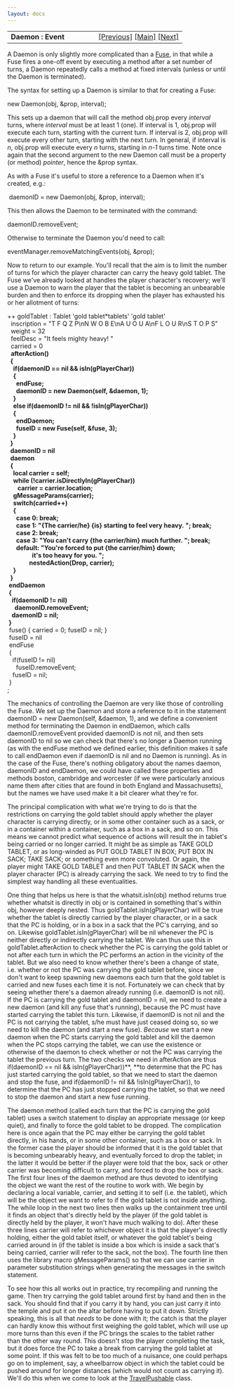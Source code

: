 ```yaml
---
layout: docs
---
```

<table width="100%" data-border="0" data-cellspacing="0"
data-cellpadding="3" data-bgcolor="#C0C0C0">
<colgroup>
<col style="width: 50%" />
<col style="width: 50%" />
</colgroup>
<tbody>
<tr>
<td style="text-align: left;"><strong>Daemon : Event<br />
</strong></td>
<td style="text-align: right;"><a href="fuse.html">[Previous]</a> <a
href="generalintroduction.html">[Main]</a> <a
href="sensefuse.html">[Next]</a></td>
</tr>
</tbody>
</table>

  
A Daemon is only slightly more complicated than a [Fuse](fuse.html), in
that while a Fuse fires a one-off event by executing a method after a
set number of turns, a Daemon repeatedly calls a method at fixed
intervals (unless or until the Daemon is terminated).  
  
The syntax for setting up a Daemon is similar to that for creating a
Fuse:  
  
new Daemon(obj, &prop, interval);  
  
This sets up a daemon that will call the method obj.prop every
*interval* turns, where *interval* must be at least 1 (one). If interval
is 1, obj.prop will execute each turn, starting with the current turn.
If interval is 2, obj.prop will execute every other turn, starting with
the next turn. In general, if interval is *n*, obj.prop will execute
every *n* turns, starting in *n-1* turns time. Note once again that the
second argument to the new Daemon call must be a property (or method)
*pointer*, hence the &prop syntax.  
  
As with a Fuse it's useful to store a reference to a Daemon when it's
created, e.g.:  
  
 daemonID = new Daemon(obj, &prop, interval);  
  
This then allows the Daemon to be terminated with the command:  
  
daemonID.removeEvent;  
  
Otherwise to terminate the Daemon you'd need to call:  
  
eventManager.removeMatchingEvents(obj, &prop);  
  
Now to return to our example. You'll recall that the aim is to limit the
number of turns for which the player character can carry the heavy gold
tablet. The Fuse we've already looked at handles the player character's
recovery; we'll use a Daemon to warn the player that the tablet is
becoming an unbearable burden and then to enforce its dropping when the
player has exhausted his or her allotment of turns:  
  
++ goldTablet : Tablet 'gold tablet\*tablets' 'gold tablet'  
  inscription = "T F Q Z P\nN W O B E\nA U O U A\nF L O U R\nS T O P S"  
  weight = 32  
  feelDesc = "It feels mighty heavy! "  
  carried = 0  
  **afterAction()  
  {  
    if(daemonID == nil && isIn(gPlayerChar))        
    {  
      **endFuse;**       
      daemonID = new Daemon(self, &daemon, 1);  
    }  
    else if(daemonID != nil && !isIn(gPlayerChar))  
    {  
      endDaemon;        
      **fuseID = new Fuse(self, &fuse, 3);**  
    }      
  }  
  daemonID = nil    
  daemon  
  {  
    local carrier = self;  
    while (!carrier.isDirectlyIn(gPlayerChar))  
       carrier = carrier.location;  
    gMessageParams(carrier);     
    switch(carried++)  
    {  
      case 0: break;  
      case 1: "{The carrier/he} {is} starting to feel very heavy. "; break;  
      case 2: break;  
      case 3: "You can't carry {the carrier/him} much further. "; break;  
      default: "You're forced to put {the carrier/him} down;  
                 it's too heavy for you. ";  
               nestedAction(Drop, carrier);                  
    }  
  }    
 endDaemon  
 {  
   if(daemonID != nil)  
     daemonID.removeEvent;  
   daemonID = nil;  
 }**  
 fuse() { carried = 0; fuseID = nil; }  
 fuseID = nil   
 endFuse  
 {  
   if(fuseID != nil)  
     fuseID.removeEvent;  
   fuseID = nil;  
 }  
;  
  
The mechanics of controlling the Daemon are very like those of
controlling the Fuse. We set up the Daemon and store a reference to it
in the statement daemonID = new Daemon(self, &daemon, 1), and we define
a convenient method for terminating the Daemon in endDaemon, which calls
daemonID.removeEvent provided daemonID is not nil, and then sets
daemonID to nil so we can check that there's no longer a Daemon running
(as with the endFuse method we defined earlier, this definition makes it
safe to call endDaemon even if daemonID is nil and no Daemon is
running). As in the case of the Fuse, there's nothing obligatory about
the names daemon, daemonID and endDaemon, we could have called these
properties and methods boston, cambridge and worcester (if we were
particularly anxious name them after cities that are found in both
England and Massachusetts), but the names we have used make it a bit
clearer what they're for.  
  
The principal complication with what we're trying to do is that the
restrictions on carrying the gold tablet should apply whether the player
character is carrying directly, or in some other container such as a
sack, or in a container within a container, such as a box in a sack, and
so on. This means we cannot predict what sequence of actions will result
the in tablet's being carried or no longer carried. It might be as
simple as TAKE GOLD TABLET, or as long-winded as PUT GOLD TABLET IN BOX;
PUT BOX IN SACK; TAKE SACK; or something even more convoluted. Or again,
the player might TAKE GOLD TABLET and then PUT TABLET IN SACK when the
player character (PC) is already carrying the sack. We need to try to
find the simplest way handling all these eventualities.  
  
One thing that helps us here is that the whatsit.isIn(obj) method
returns true whether whatsit is directly in obj or is contained in
something that's within obj, however deeply nested. Thus
goldTablet.isIn(gPlayerChar) will be true whether the tablet is directly
carried by the player character, or in a sack that the PC is holding, or
in a box in a sack that the PC's carrying, and so on. Likewise
goldTablet.isIn(gPlayerChar) will be nil whenever the PC is neither
directly or indirectly carrying the tablet. We can thus use this in
goldTablet.afterAction to check whether the PC is carrying the gold
tablet or not after each turn in which the PC performs an action in the
vicinity of the tablet. But we also need to know whether there's been a
change of state, i.e. whether or not the PC was carrying the gold tablet
before, since we don't want to keep spawning new daemons each turn that
the gold tablet is carried and new fuses each time it is not.
Fortunately we can check that by seeing whether there's a daemon already
running (i.e. daemonID is not nil). If the PC is carrying the gold
tablet and daemonID = nil, we need to create a new daemon (and kill any
fuse that's running), because the PC must have started carrying the
tablet this turn. Likewise, if daemonID is not nil and the PC is not
carrying the tablet, s/he must have just ceased doing so, so we need to
kill the daemon (and start a new fuse). *Because* we start a new daemon
when the PC starts carrying the gold tablet and kill the daemon when the
PC stops carrying the tablet, we can use the existence or otherwise of
the daemon to check whether or not the PC was carrying the tablet the
previous turn. The two checks we need in afterAction are thus
if(daemonID == nil && isIn(gPlayerChar))**, **to determine that the PC
has just started carrying the gold tablet, so that we need to start the
daemon and stop the fuse, and if(daemonID != nil && !isIn(gPlayerChar)),
to determine that the PC has just stopped carrying the tablet, so that
we need to stop the daemon and start a new fuse running.  
  
The daemon method (called each turn that the PC is carrying the gold
tablet) uses a switch statement to display an appropriate message (or
keep quiet), and finally to force the gold tablet to be dropped. The
complication here is once again that the PC may either be carrying the
gold tablet directly, in his hands, or in some other container, such as
a box or sack. In the former case the player should be informed that it
is the gold tablet that is becoming unbearably heavy, and eventually
forced to drop the tablet; in the latter it would be better if the
player were told that the box, sack or other carrier was becoming
difficult to carry, and forced to drop the box or sack. The first four
lines of the daemon method are thus devoted to identifying the object we
want the rest of the routine to work with. We begin by declaring a local
variable, carrier, and setting it to self (i.e. the tablet), which will
be the object we want to refer to if the gold tablet is not inside
anything. The while loop in the next two lines then walks up the
containment tree until it finds an object that's directly held by the
player (if the gold tablet is directly held by the player, it won't have
much walking to do). After these three lines carrier will refer to
whichever object it is that the player's directly holding, either the
gold tablet itself, or whatever the gold tablet's being carried around
in (if the tablet is inside a box which is inside a sack that's being
carried, carrier will refer to the sack, not the box). The fourth line
then uses the library macro gMessageParams() so that we can use carrier
in parameter substitution strings when generating the messages in the
switch statement.  
  
To see how this all works out in practice, try recompiling and running
the game. Then try carrying the gold tablet around first by hand and
then in the sack. You should find that if you carry it by hand, you can
just carry it into the temple and put it on the altar before having to
put it down. Strictly speaking, this is all that *needs* to be done with
it; the catch is that the player can hardly know this without first
weighing the gold tablet, which will use up more turns than this even if
the PC brings the scales to the tablet rather than the other way round.
This doesn't stop the player completing the task, but it does force the
PC to take a break from carrying the gold tablet at some point. If this
was felt to be too much of a nuisance, one could perhaps go on to
implement, say, a wheelbarrow object in which the tablet could be pushed
around for longer distances (which would not count as carrying it).
We'll do this when we come to look at the
[TravelPushable](travelpushable.html) class.  
  
  
  
